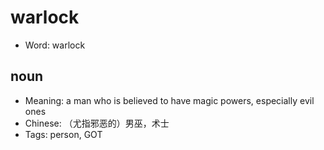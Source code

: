 # warlock

- Word: warlock

## noun

- Meaning: a man who is believed to have magic powers, especially evil ones
- Chinese: （尤指邪恶的）男巫，术士
- Tags: person, GOT

